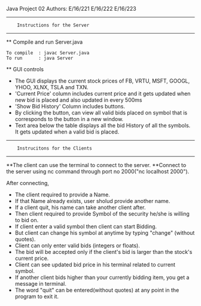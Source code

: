 Java Project 02
Authors:
	E/16/221
	E/16/222
	E/16/223

*********************************************************
		Instructions for the Server
*********************************************************

** Compile and run Server.java

	To compile	: javac Server.java
	To run		: java Server

** GUI controls

  * The GUI displays the current stock prices of FB, VRTU, MSFT, GOOGL, YHOO, XLNX, TSLA and TXN.
  * 'Current Price' column includes current price and it gets updated when new bid is placed and also updated in every 500ms
  * 'Show Bid History' Column includes buttons.
  * By clicking the button, can view all valid bids placed on symbol that is corresponds to the button in a new window.
  * Text area below the table displays all the bid History of all the symbols. It gets updated when a valid bid is placed.

*********************************************************
		Instrucitons for the Clients
*********************************************************

**The client can use the terminal to connect to the server.
**Connect to the server using nc command through port no 2000("nc localhost 2000").

After connecting,
  * The client required to provide a Name. 
  * If that Name already exists, user sholud provide another name.
  * If a client quit, his name can take another client after.
  * Then client required to provide Symbol of the security he/she is willing to bid on. 
  * If client enter a valid symbol then client can start Bidding.
  * But client can change his symbol at anytime by typing "change" (without quotes).
  * Client can only enter valid bids (integers or floats).
  * The bid will be accepted only if the client's bid is larger than the stock's current price.
  * Client can see updated bid price in his terminal related to current symbol.
  * If another client bids higher than your currently bidding item, you get a message in terminal.
  * The word "quit" can be entered(without quotes) at any point in the program to exit it.

